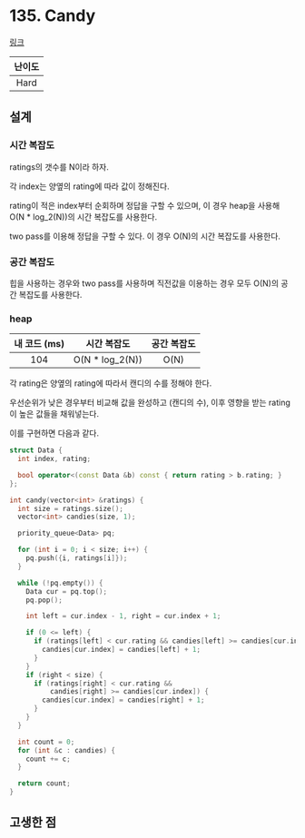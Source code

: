 # 135. Candy

[링크](https://leetcode.com/problems/candy/)

| 난이도 |
| :----: |
|  Hard  |

## 설계

### 시간 복잡도

ratings의 갯수를 N이라 하자.

각 index는 양옆의 rating에 따라 값이 정해진다.

rating이 적은 index부터 순회하며 정답을 구할 수 있으며, 이 경우 heap을 사용해 O(N \* log_2(N))의 시간 복잡도를 사용한다.

two pass를 이용해 정답을 구할 수 있다. 이 경우 O(N)의 시간 복잡도를 사용한다.

### 공간 복잡도

힙을 사용하는 경우와 two pass를 사용하며 직전값을 이용하는 경우 모두 O(N)의 공간 복잡도를 사용한다.

### heap

| 내 코드 (ms) |   시간 복잡도    | 공간 복잡도 |
| :----------: | :--------------: | :---------: |
|     104      | O(N \* log_2(N)) |    O(N)     |

각 rating은 양옆의 rating에 따라서 캔디의 수를 정해야 한다.

우선순위가 낮은 경우부터 비교해 값을 완성하고 (캔디의 수), 이후 영향을 받는 rating이 높은 값들을 채워넣는다.

이를 구현하면 다음과 같다.

```cpp
struct Data {
  int index, rating;

  bool operator<(const Data &b) const { return rating > b.rating; }
};

int candy(vector<int> &ratings) {
  int size = ratings.size();
  vector<int> candies(size, 1);

  priority_queue<Data> pq;

  for (int i = 0; i < size; i++) {
    pq.push({i, ratings[i]});
  }

  while (!pq.empty()) {
    Data cur = pq.top();
    pq.pop();

    int left = cur.index - 1, right = cur.index + 1;

    if (0 <= left) {
      if (ratings[left] < cur.rating && candies[left] >= candies[cur.index]) {
        candies[cur.index] = candies[left] + 1;
      }
    }
    if (right < size) {
      if (ratings[right] < cur.rating &&
          candies[right] >= candies[cur.index]) {
        candies[cur.index] = candies[right] + 1;
      }
    }
  }

  int count = 0;
  for (int &c : candies) {
    count += c;
  }

  return count;
}
```

## 고생한 점
